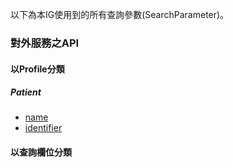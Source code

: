 以下為本IG使用到的所有查詢參數(SearchParameter)。 

### 對外服務之API

#### 以Profile分類
##### Patient
- [name](SearchParameter-Patient-name.html)
- [identifier](SearchParameter-Patient-identifier.html)


#### 以查詢欄位分類
